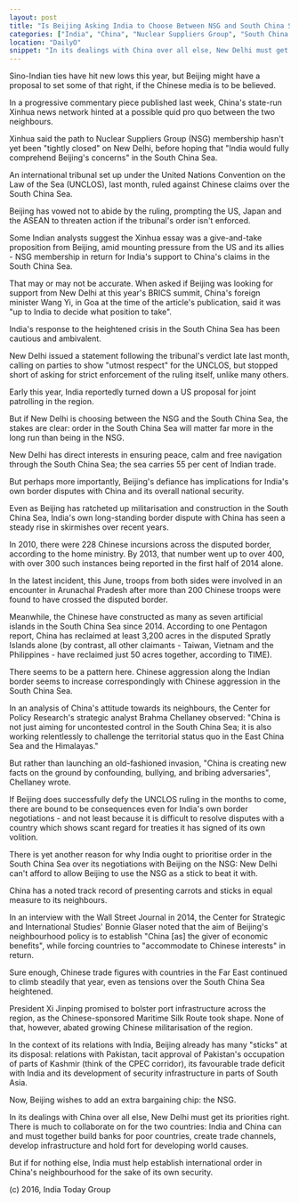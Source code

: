 ```yaml
---
layout: post
title: "Is Beijing Asking India to Choose Between NSG and South China Sea?"
categories: ["India", "China", "Nuclear Suppliers Group", "South China Sea"]
location: "DailyO"
snippet: "In its dealings with China over all else, New Delhi must get its priorities right. There is much to collaborate on for the two countries: India and China can and must together build banks for poor countries, create trade channels, develop infrastructure and hold fort for developing world causes. But if for nothing else, India must help establish international order in China's neighbourhood for the sake of its own security. (Published in DailyO)"
---
```


Sino-Indian ties have hit new lows this year, but Beijing might have a proposal to set some of that right, if the Chinese media is to be believed.

In a progressive commentary piece published last week, China's state-run Xinhua news network hinted at a possible quid pro quo between the two neighbours.

Xinhua said the path to Nuclear Suppliers Group (NSG) membership hasn't yet been "tightly closed" on New Delhi, before hoping that "India would fully comprehend Beijing's concerns" in the South China Sea.

An international tribunal set up under the United Nations Convention on the Law of the Sea (UNCLOS), last month, ruled against Chinese claims over the South China Sea.

Beijing has vowed not to abide by the ruling, prompting the US, Japan and the ASEAN to threaten action if the tribunal's order isn't enforced.

Some Indian analysts suggest the Xinhua essay was a give-and-take proposition from Beijing, amid mounting pressure from the US and its allies - NSG membership in return for India's support to China's claims in the South China Sea.

That may or may not be accurate. When asked if Beijing was looking for support from New Delhi at this year's BRICS summit, China's foreign minister Wang Yi, in Goa at the time of the article's publication, said it was "up to India to decide what position to take".

India's response to the heightened crisis in the South China Sea has been cautious and ambivalent.

New Delhi issued a statement following the tribunal's verdict late last month, calling on parties to show "utmost respect" for the UNCLOS, but stopped short of asking for strict enforcement of the ruling itself, unlike many others.

Early this year, India reportedly turned down a US proposal for joint patrolling in the region.

But if New Delhi is choosing between the NSG and the South China Sea, the stakes are clear: order in the South China Sea will matter far more in the long run than being in the NSG.

New Delhi has direct interests in ensuring peace, calm and free navigation through the South China Sea; the sea carries 55 per cent of Indian trade.

But perhaps more importantly, Beijing's defiance has implications for India's own border disputes with China and its overall national security.

Even as Beijing has ratcheted up militarisation and construction in the South China Sea, India's own long-standing border dispute with China has seen a steady rise in skirmishes over recent years.

In 2010, there were 228 Chinese incursions across the disputed border, according to the home ministry. By 2013, that number went up to over 400, with over 300 such instances being reported in the first half of 2014 alone.

In the latest incident, this June, troops from both sides were involved in an encounter in Arunachal Pradesh after more than 200 Chinese troops were found to have crossed the disputed border.

Meanwhile, the Chinese have constructed as many as seven artificial islands in the South China Sea since 2014. According to one Pentagon report, China has reclaimed at least 3,200 acres in the disputed Spratly Islands alone (by contrast, all other claimants - Taiwan, Vietnam and the Philippines - have reclaimed just 50 acres together, according to TIME).

There seems to be a pattern here. Chinese aggression along the Indian border seems to increase correspondingly with Chinese aggression in the South China Sea.

In an analysis of China's attitude towards its neighbours, the Center for Policy Research's strategic analyst Brahma Chellaney observed: "China is not just aiming for uncontested control in the South China Sea; it is also working relentlessly to challenge the territorial status quo in the East China Sea and the Himalayas."

But rather than launching an old-fashioned invasion, "China is creating new facts on the ground by confounding, bullying, and bribing adversaries", Chellaney wrote.

If Beijing does successfully defy the UNCLOS ruling in the months to come, there are bound to be consequences even for India's own border negotiations - and not least because it is difficult to resolve disputes with a country which shows scant regard for treaties it has signed of its own volition.

There is yet another reason for why India ought to prioritise order in the South China Sea over its negotiations with Beijing on the NSG: New Delhi can't afford to allow Beijing to use the NSG as a stick to beat it with.

China has a noted track record of presenting carrots and sticks in equal measure to its neighbours.

In an interview with the Wall Street Journal in 2014, the Center for Strategic and International Studies' Bonnie Glaser noted that the aim of Beijing's neighbourhood policy is to establish "China [as] the giver of economic benefits", while forcing countries to "accommodate to Chinese interests" in return.

Sure enough, Chinese trade figures with countries in the Far East continued to climb steadily that year, even as tensions over the South China Sea heightened.

President Xi Jinping promised to bolster port infrastructure across the region, as the Chinese-sponsored Maritime Silk Route took shape. None of that, however, abated growing Chinese militarisation of the region.

In the context of its relations with India, Beijing already has many "sticks" at its disposal: relations with Pakistan, tacit approval of Pakistan's occupation of parts of Kashmir (think of the CPEC corridor), its favourable trade deficit with India and its development of security infrastructure in parts of South Asia.

Now, Beijing wishes to add an extra bargaining chip: the NSG.

In its dealings with China over all else, New Delhi must get its priorities right. There is much to collaborate on for the two countries: India and China can and must together build banks for poor countries, create trade channels, develop infrastructure and hold fort for developing world causes.

But if for nothing else, India must help establish international order in China's neighbourhood for the sake of its own security.

(c) 2016, India Today Group
